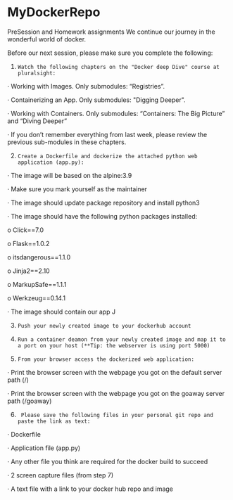 # MyDockerRepo
PreSession and Homework assignments
We continue our journey in the wonderful world of docker.

Before our next session, please make sure you complete the following:

1.     Watch the following chapters on the "Docker deep Dive" course at pluralsight:

·       Working with Images. Only submodules: “Registries”.

·       Containerizing an App. Only submodules: "Digging Deeper".

·       Working with Containers. Only submodules: “Containers: The Big Picture” and “Diving Deeper”

·       If you don’t remember everything from last week, please review the previous sub-modules in these chapters.

2.     Create a Dockerfile and dockerize the attached python web application (app.py):

·       The image will be based on the alpine:3.9

·       Make sure you mark yourself as the maintainer

·       The image should update package repository and install python3

·       The image should have the following python packages installed:

o   Click==7.0

o   Flask==1.0.2

o   itsdangerous==1.1.0

o   Jinja2==2.10

o   MarkupSafe==1.1.1

o   Werkzeug==0.14.1

·       The image should contain our app J

3.     Push your newly created image to your dockerhub account

4.     Run a container deamon from your newly created image and map it to a port on your host (**Tip: the webserver is using port 5000)

5.     From your browser access the dockerized web application:

·       Print the browser screen with the webpage you got on the default server path (/)

·       Print the browser screen with the webpage you got on the goaway server path (/goaway)

6.      Please save the following files in your personal git repo and paste the link as text:

·       Dockerfile

·       Application file (app.py)

·       Any other file you think are required for the docker build to succeed

·       2 screen capture files (from step 7)

·       A text file with a link to your docker hub repo and image

